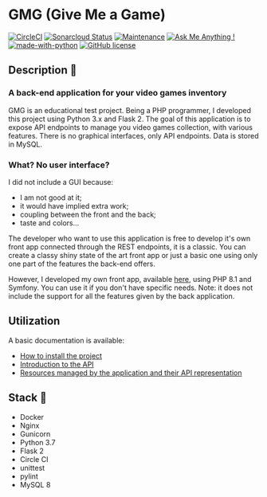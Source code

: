 # GMG (Give Me a Game)
[![CircleCI](https://circleci.com/gh/ecourtial/gmg/tree/master.svg?style=svg)](https://circleci.com/gh/ecourtial/gmg/tree/master) [![Sonarcloud Status](https://sonarcloud.io/api/project_badges/measure?project=gmg&metric=alert_status)](https://sonarcloud.io/dashboard?id=gmg) [![Maintenance](https://img.shields.io/badge/Maintained%3F-yes-green.svg)](https://GitHub.com/ecourtial/gmg/graphs/commit-activity) [![Ask Me Anything !](https://img.shields.io/badge/Ask%20me-anything-1abc9c.svg)](https://GitHub.com/ecourtial/gmg) [![made-with-python](https://img.shields.io/badge/Made%20with-Python-1f425f.svg)](https://www.python.org/) [![GitHub license](https://img.shields.io/github/license/Naereen/StrapDown.js.svg)](https://github.com/ecourtial/gmg/blob/master/LICENSE)

## Description :notebook:

### A back-end application for your video games inventory

GMG is an educational test project. Being a PHP programmer, I developed this project using Python 3.x and Flask 2.
The goal of this application is to expose API endpoints to manage you video games collection, with various features.
There is no graphical interfaces, only API endpoints. Data is stored in MySQL.

### What? No user interface?

I did not include a GUI because:
- I am not good at it;
- it would have implied extra work;
- coupling between the front and the back;
- taste and colors...

The developer who want to use this application is free to develop it's own front app connected through the REST endpoints, it is a classic. You can create a classy shiny state of the art front app or just a basic one using only one part of the features the back-end offers.

However, I developed my own front app, available [here](https://github.com/ecourtial/gmg-front), using PHP 8.1 and Symfony. You can use it if you don't have specific needs. Note: it does not include the support for all the features given by the back application.

## Utilization

A basic documentation is available:
* [How to install the project](docs/SETUP.md)
* [Introduction to the API](docs/API.md)
* [Resources managed by the application and their API representation](docs/RESOURCES.md)

## Stack :light_rail:

* Docker
* Nginx
* Gunicorn
* Python 3.7
* Flask 2
* Circle CI
* unittest
* pylint
* MySQL 8
